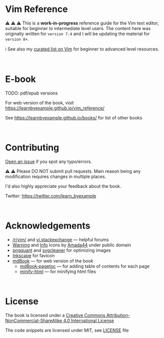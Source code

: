 # Vim Reference

⚠️ ⚠️ ⚠️ This is a **work-in-progress** reference guide for the Vim text editor, suitable for beginner to intermediate level users. The content here was originally written for `version 7.4` and I will be updating the material for `version 8+`.

ℹ️ See also my [curated list on Vim](https://learnbyexample.github.io/curated_resources/vim.html) for beginner to advanced level resources.

<br>

# E-book

TODO: pdf/epub versions

For web version of the book, visit https://learnbyexample.github.io/vim_reference/

See https://learnbyexample.github.io/books/ for list of other books

<br>

# Contributing

[Open an issue](https://github.com/learnbyexample/vim_reference/issues) if you spot any typo/errors.

⚠️ ⚠️ Please DO NOT submit pull requests. Main reason being any modification requires changes in multiple places.

I'd also highly appreciate your feedback about the book.

Twitter: https://twitter.com/learn_byexample

<br>

# Acknowledgements

* [/r/vim/](https://www.reddit.com/r/vim) and [vi.stackexchange](https://vi.stackexchange.com/) — helpful forums
* [Warning](https://commons.wikimedia.org/wiki/File:Warning_icon.svg) and [Info](https://commons.wikimedia.org/wiki/File:Info_icon_002.svg) icons by [Amada44](https://commons.wikimedia.org/wiki/User:Amada44) under public domain
* [pngquant](https://pngquant.org/) and [svgcleaner](https://github.com/RazrFalcon/svgcleaner) for optimizing images
* [Inkscape](https://inkscape.org/) for favicon
* [mdBook](https://github.com/rust-lang/mdBook) — for web version of the book
    * [mdBook-pagetoc](https://github.com/JorelAli/mdBook-pagetoc) — for adding table of contents for each page
    * [minify-html](https://github.com/wilsonzlin/minify-html) — for minifying html files

<br>

# License

The book is licensed under a [Creative Commons Attribution-NonCommercial-ShareAlike 4.0 International License](https://creativecommons.org/licenses/by-nc-sa/4.0/)

The code snippets are licensed under MIT, see [LICENSE](./LICENSE) file
